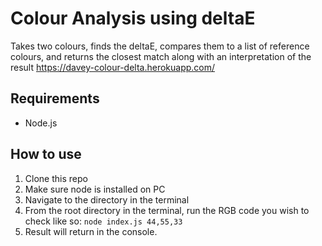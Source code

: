 # Colour Analysis using deltaE
Takes two colours, finds the deltaE, compares them to a list of reference colours, and returns the closest match along with an interpretation of the result
https://davey-colour-delta.herokuapp.com/

## Requirements
- Node.js

## How to use
1. Clone this repo 
2. Make sure node is installed on PC
3. Navigate to the directory in the terminal
4. From the root directory in the terminal, run the RGB code you wish to check like so: `node index.js 44,55,33`
5. Result will return in the console.
